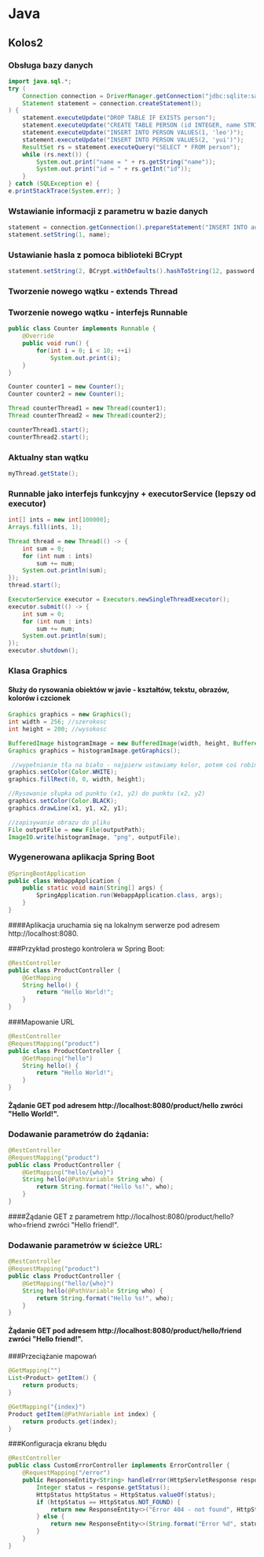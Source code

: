 # Java

## Kolos2

### Obsługa bazy danych

```java
import java.sql.*;
try (
    Connection connection = DriverManager.getConnection("jdbc:sqlite:sample.db");
    Statement statement = connection.createStatement();
) {
    statement.executeUpdate("DROP TABLE IF EXISTS person");
    statement.executeUpdate("CREATE TABLE PERSON (id INTEGER, name STRING)");
    statement.executeUpdate("INSERT INTO PERSON VALUES(1, 'leo')");
    statement.executeUpdate("INSERT INTO PERSON VALUES(2, 'yui')");
    ResultSet rs = statement.executeQuery("SELECT * FROM person");
    while (rs.next()) {
        System.out.print("name = " + rs.getString("name"));
        System.out.print("id = " + rs.getInt("id"));
    }
} catch (SQLException e) {
e.printStackTrace(System.err); }
```
### Wstawianie informacji z parametru w bazie danych

```java
statement = connection.getConnection().prepareStatement("INSERT INTO auth_account(name, password) VALUES (?, ?);");
statement.setString(1, name);
```

### Ustawianie hasla z pomoca biblioteki BCrypt
```java
statement.setString(2, BCrypt.withDefaults().hashToString(12, password.toCharArray()));
```


### Tworzenie nowego wątku - extends Thread

### Tworzenie nowego wątku - interfejs Runnable
```java
public class Counter implements Runnable {
    @Override
    public void run() {
        for(int i = 0; i < 10; ++i)
            System.out.print(i);
    }
}

Counter counter1 = new Counter();
Counter counter2 = new Counter();

Thread counterThread1 = new Thread(counter1);
Thread counterThread2 = new Thread(counter2);

counterThread1.start();
counterThread2.start();
```

### Aktualny stan wątku
```java
myThread.getState();
```

### Runnable jako interfejs funkcyjny + executorService (lepszy od executor)
```java
int[] ints = new int[100000];
Arrays.fill(ints, 1);

Thread thread = new Thread(() -> {
    int sum = 0;
    for (int num : ints)
        sum += num;
    System.out.println(sum);
});
thread.start();

ExecutorService executor = Executors.newSingleThreadExecutor();
executor.submit(() -> {
    int sum = 0;
    for (int num : ints)
        sum += num;
    System.out.println(sum);
});
executor.shutdown();
```

### Klasa Graphics
#### Służy do rysowania obiektów w javie - kształtów, tekstu, obrazów, kolorów i czcionek
```java
Graphics graphics = new Graphics();
int width = 256; //szerokosc
int height = 200; //wysokosc

BufferedImage histogramImage = new BufferedImage(width, height, BufferedImage.TYPE_INT_RGB);
Graphics graphics = histogramImage.getGraphics();

 //wypełnianie tła na biało - najpierw ustawiamy kolor, potem coś robimy
graphics.setColor(Color.WHITE);
graphics.fillRect(0, 0, width, height);

//Rysowanie słupka od punktu (x1, y2) do punktu (x2, y2)
graphics.setColor(Color.BLACK);
graphics.drawLine(x1, y1, x2, y1);

//zapisywanie obrazu do pliku
File outputFile = new File(outputPath);
ImageIO.write(histogramImage, "png", outputFile);
```

### Wygenerowana aplikacja Spring Boot
```java
@SpringBootApplication
public class WebappApplication {
    public static void main(String[] args) {
        SpringApplication.run(WebappApplication.class, args);
    }
}
```
####Aplikacja uruchamia się na lokalnym serwerze pod adresem http://localhost:8080.

###Przykład prostego kontrolera w Spring Boot:

```java
@RestController
public class ProductController {
    @GetMapping
    String hello() {
        return "Hello World!";
    }
}
```

###Mapowanie URL
```java
@RestController
@RequestMapping("product")
public class ProductController {
    @GetMapping("hello")
    String hello() {
        return "Hello World!";
    }
}
```
#### Żądanie GET pod adresem http://localhost:8080/product/hello zwróci "Hello World!".


### Dodawanie parametrów do żądania:
```java
@RestController
@RequestMapping("product")
public class ProductController {
    @GetMapping("hello/{who}")
    String hello(@PathVariable String who) {
        return String.format("Hello %s!", who);
    }
}
```
####Żądanie GET z parametrem http://localhost:8080/product/hello?who=friend zwróci "Hello friend!".

### Dodawanie parametrów w ścieżce URL:
```java
@RestController
@RequestMapping("product")
public class ProductController {
    @GetMapping("hello/{who}")
    String hello(@PathVariable String who) {
        return String.format("Hello %s!", who);
    }
}
```
#### Żądanie GET pod adresem http://localhost:8080/product/hello/friend zwróci "Hello friend!".

###Przeciążanie mapowań
```java
@GetMapping("")
List<Product> getItem() {
    return products;
}

@GetMapping("{index}")
Product getItem(@PathVariable int index) {
    return products.get(index);
}
```

###Konfiguracja ekranu błędu
```java
@RestController
public class CustomErrorController implements ErrorController {
    @RequestMapping("/error")
    public ResponseEntity<String> handleError(HttpServletResponse response) {
        Integer status = response.getStatus();
        HttpStatus httpStatus = HttpStatus.valueOf(status);
        if (httpStatus == HttpStatus.NOT_FOUND) {
            return new ResponseEntity<>("Error 404 - not found", HttpStatus.NOT_FOUND);
        } else {
            return new ResponseEntity<>(String.format("Error %d", status), httpStatus);
        }
    }
}
```

